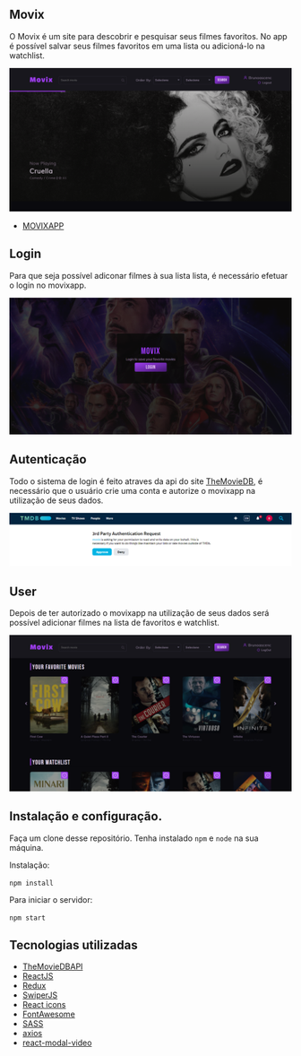 ## Movix

O Movix é um site para descobrir e pesquisar seus filmes favoritos. No app é possível salvar seus filmes favoritos em uma lista ou adicioná-lo na watchlist.

![](src/images/landingpage.png)

- [MOVIXAPP](https://movixapp.netlify.app/)

## Login

Para que seja possível adiconar filmes à sua lista lista, é necessário efetuar o login no movixapp.

![](src/images/loginpage.png)

## Autenticação

Todo o sistema de login é feito atraves da api do site [TheMovieDB](https://developers.themoviedb.org/3/getting-started/introduction), é necessário que o usuário crie uma conta e autorize o movixapp na utilização de seus dados.

![](src/images/auth.png)

## User

Depois de ter autorizado o movixapp na utilização de seus dados será possível adicionar filmes na lista de favoritos e watchlist.

![](src/images/user-page.png)

## Instalação e configuração.

Faça um clone desse repositório. Tenha instalado `npm` e `node` na sua máquina.

Instalação:

`npm install`

Para iniciar o servidor:

`npm start`

## Tecnologias utilizadas

- [TheMovieDBAPI](https://developers.themoviedb.org/3/getting-started/introduction)
- [ReactJS](https://pt-br.reactjs.org/)
- [Redux](https://redux.js.org/)
- [SwiperJS](https://swiperjs.com/react)
- [React icons](https://react-icons.github.io/react-icons/)
- [FontAwesome](https://fontawesome.com/)
- [SASS](https://sass-lang.com/)
- [axios](https://github.com/axios/axios)
- [react-modal-video](https://www.npmjs.com/package/react-modal-video)
